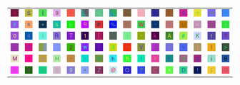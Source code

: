 <table>
<tr>
<td><img src="36.gif"></td>
<td><img src="53.gif"></td>
<td><img src="7B.gif"></td>
<td><img src="39.gif"></td>
<td><img src="2E.gif"></td>
<td><img src="gr1.gif"></td>
<td><img src="3C.gif"></td>
<td><img src="gr2.gif"></td>
<td><img src="3A.gif"></td>
<td><img src="7C.gif"></td>
<td><img src="45.gif"></td>
<td><img src="46.gif"></td>
<td><img src="33.gif"></td>
<td><img src="6F.gif"></td>
<td><img src="6D.gif"></td>
<td><img src="27.gif"></td>
</tr>
<tr>
<td><img src="79.gif"></td>
<td><img src="73.gif"></td>
<td><img src="2B.gif"></td>
<td><img src="26.gif"></td>
<td><img src="62.gif"></td>
<td><img src="71.gif"></td>
<td><img src="70.gif"></td>
<td><img src="25.gif"></td>
<td><img src="4E.gif"></td>
<td><img src="57.gif"></td>
<td><img src="60.gif"></td>
<td><img src="59.gif"></td>
<td><img src="55.gif"></td>
<td><img src="75.gif"></td>
<td><img src="64.gif"></td>
<td><img src="29.gif"></td>
</tr>
<tr>
<td><img src="30.gif"></td>
<td><img src="34.gif"></td>
<td><img src="49.gif"></td>
<td><img src="52.gif"></td>
<td><img src="54.gif"></td>
<td><img src="31.gif"></td>
<td><img src="5B.gif"></td>
<td><img src="5E.gif"></td>
<td><img src="6A.gif"></td>
<td><img src="22.gif"></td>
<td><img src="6B.gif"></td>
<td><img src="41.gif"></td>
<td><img src="23.gif"></td>
<td><img src="4B.gif"></td>
<td><img src="74.gif"></td>
<td><img src="3F.gif"></td>
</tr>
<tr>
<td><img src="7D.gif"></td>
<td><img src="4F.gif"></td>
<td><img src="gr3.gif"></td>
<td><img src="7E.gif"></td>
<td><img src="32.gif"></td>
<td><img src="77.gif"></td>
<td><img src="28.gif"></td>
<td><img src="58.gif"></td>
<td><img src="6E.gif"></td>
<td><img src="56.gif"></td>
<td><img src="5F.gif"></td>
<td><img src="3D.gif"></td>
<td><img src="76.gif"></td>
<td><img src="5D.gif"></td>
<td><img src="6C.gif"></td>
<td><img src="3E.gif"></td>
</tr>
<tr>
<td><img src="4D.gif"></td>
<td><img src="50.gif"></td>
<td><img src="7A.gif"></td>
<td><img src="48.gif"></td>
<td><img src="2D.gif"></td>
<td><img src="2C.gif"></td>
<td><img src="38.gif"></td>
<td><img src="68.gif"></td>
<td><img src="35.gif"></td>
<td><img src="66.gif"></td>
<td><img src="72.gif"></td>
<td><img src="4C.gif"></td>
<td><img src="65.gif"></td>
<td><img src="4A.gif"></td>
<td><img src="69.gif"></td>
<td><img src="42.gif"></td>
</tr>
<tr>
<td><img src="63.gif"></td>
<td><img src="61.gif"></td>
<td><img src="2F.gif"></td>
<td><img src="24.gif"></td>
<td><img src="67.gif"></td>
<td><img src="2A.gif"></td>
<td><img src="5A.gif"></td>
<td><img src="40.gif"></td>
<td><img src="51.gif"></td>
<td><img src="37.gif"></td>
<td><img src="43.gif"></td>
<td><img src="78.gif"></td>
<td><img src="44.gif"></td>
<td><img src="21.gif"></td>
<td><img src="3B.gif"></td>
<td><img src="47.gif"></td>
</tr>
</table>
